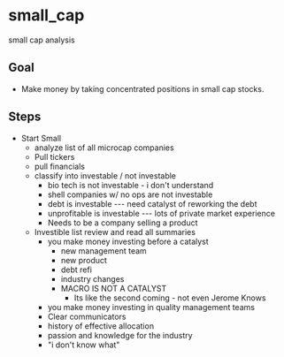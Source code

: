 # small_cap
small cap analysis 

## Goal
- Make money by taking concentrated positions in small cap stocks. 

## Steps
- Start Small
    - analyze list of all microcap companies 
    - Pull tickers
    - pull financials
    - classify into investable / not investable 
        - bio tech is not investable - i don't understand
        - shell companies w/ no ops are not investable 
        - debt is investable --- need catalyst of reworking the debt
        - unprofitable is investable --- lots of private market experience 
        - Needs to be a company selling a product
    - Investible list review and read all summaries
        - you make money investing before a catalyst 
            - new management team
            - new product
            - debt refi
            - industry changes
            - MACRO IS NOT A CATALYST 
                - Its like the second coming - not even Jerome Knows 
        - you make money investing in quality management teams 
         - Clear communicators 
         - history of effective allocation 
         - passion and knowledge for the industry 
         - "i don't know what" 

